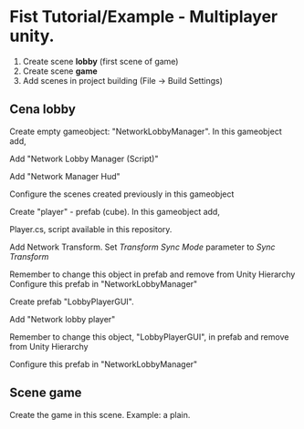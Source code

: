 # Fist Tutorial/Example - Multiplayer unity. 



01. Create scene **lobby** (first scene of game)
02. Create scene **game**
03. Add scenes in project building (File -> Build Settings)


## Cena lobby


Create empty gameobject: "NetworkLobbyManager". In this gameobject add,

Add "Network Lobby Manager (Script)"

Add "Network Manager Hud"

Configure the scenes created previously in this gameobject


Create "player" - prefab (cube). In this gameobject add,

Player.cs, script available in this repository. 

Add Network Transform. Set *Transform Sync Mode* parameter to  *Sync Transform*

Remember to change this object in prefab and remove from Unity Hierarchy
Configure this prefab in "NetworkLobbyManager"


Create prefab "LobbyPlayerGUI". 

Add "Network lobby player"

Remember to change this object, "LobbyPlayerGUI", in prefab and remove from Unity Hierarchy

Configure this prefab in "NetworkLobbyManager"

## Scene **game**

Create the game in this scene. Example: a plain.

